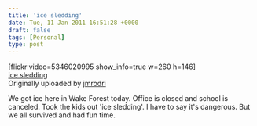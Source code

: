 ```yaml
---
title: 'ice sledding'
date: Tue, 11 Jan 2011 16:51:28 +0000
draft: false
tags: [Personal]
type: post
---
```


\[flickr video=5346020995 show\_info=true w=260 h=146\]  
[ice sledding](http://www.flickr.com/photos/jmrodri/5346020995/)  
Originally uploaded by [jmrodri](http://www.flickr.com/people/jmrodri/)

We got ice here in Wake Forest today. Office is closed and school is canceled. Took the kids out 'ice sledding'. I have to say it's dangerous. But we all survived and had fun time.